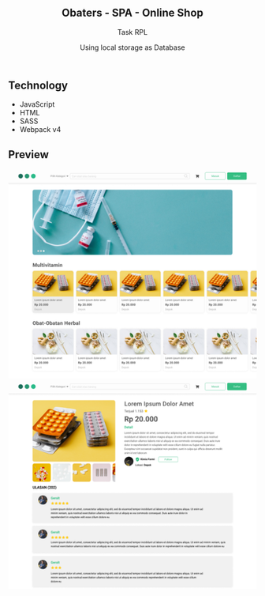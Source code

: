 <article>
  <header>
    <h1>Obaters - SPA - Online Shop</h1>
    <p>Task RPL</p> 
    <p>Using local storage as Database</p>
  </header>
  <section>
    <h2>Technology</h2>
    <ul>
      <li>JavaScript</li>
      <li>HTML</li>
      <li>SASS</li>
      <li>Webpack v4</li>
    </ul>
  </section>
  <section>
    <h2>Preview</h2>
    <img 
      src="./img/page-show-all-products.png"  
      alt="page show all products - main page" 
    />
    <img 
      src="./img/page-detail-product.png"
      alt="page detail product"
    />
  </section>
</article>
